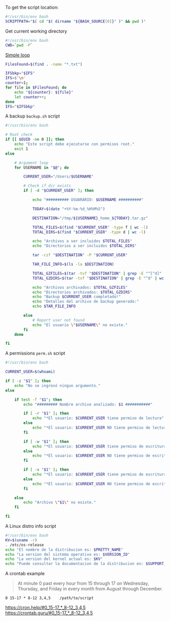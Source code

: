 To get the script location:
```sh
#!/usr/bin/env bash
SCRIPTPATH="$( cd "$( dirname "${BASH_SOURCE[0]}" )" && pwd )"
```

Get current working directory
```sh
#!/usr/bin/env bash
CWD=`pwd -P`
```

[Simple loop](https://stackoverflow.com/a/41904013/218418)
```sh
FilesFound=$(find . -name "*.txt")

IFSbkp="$IFS"
IFS=$'\n'
counter=1;
for file in $FilesFound; do
	echo "${counter}: ${file}"
	let counter++;
done
IFS="$IFSbkp"
```

A backup `backup.sh` script
```sh
#!/usr/bin/env bash

# Root check
if [[ $EUID -ne 0 ]]; then
	echo "Este script debe ejecutarse con permisos root." 
	exit 1
else

	# Argument loop
	for USERNAME in "$@"; do

		CURRENT_USER="/Users/$USERNAME"

		# Check if dir exists
		if [ -d "$CURRENT_USER" ]; then

			echo "########## USUARARIO: $USERNAME ##########"

			TODAY=$(date "+%Y-%m-%d_%H%M%S")

			DESTINATION="/tmp/${USERNAME}_home_${TODAY}.tar.gz"

			TOTAL_FILES=$(find "$CURRENT_USER" -type f | wc -l)
			TOTAL_DIRS=$(find "$CURRENT_USER" -type d | wc -l)

			echo "Archivos a ser incluidos $TOTAL_FILES"
			echo "Directorios a ser incluidos $TOTAL_DIRS"

			tar -czf "$DESTINATION" -P "$CURRENT_USER"

			TAR_FILE_INFO=$(ls -la $DESTINATION)

			TOTAL_GZFILES=$(tar -tvf "$DESTINATION" | grep -E "^[^d]" | wc -l)
			TOTAL_GZDIRS=$(tar -tvf "$DESTINATION" | grep -E "^d" | wc -l)

			echo "Archivos archivados: $TOTAL_GZFILES"
			echo "Directorios archivados: $TOTAL_GZDIRS"
			echo "Backup $CURRENT_USER completado!"
			echo "Detalles del archivo de backup generado:"
			echo $TAR_FILE_INFO

		else
			# Report user not found
			echo "El usuario \"$USERNAME\" no existe."
		fi
	done

fi

```

A permissions `perm.sh` script
```sh
#!/usr/bin/env bash

CURRENT_USER=$(whoami)

if [ -z "$1" ]; then
	echo "No se ingresó ningun argumento."
else

	if test -f "$1"; then
		echo "######### Nombre archivo analizado: $1 ###########"

		if [ -r "$1" ]; then
			echo "*El usuario: $CURRENT_USER tiene permiso de lectura"
		else
			echo "*El usuario: $CURRENT_USER NO tiene permiso de lectura"
		fi

		if [ -w "$1" ]; then
			echo "*El usuario: $CURRENT_USER tiene permiso de escritura"
		else
			echo "*El usuario: $CURRENT_USER NO tiene permiso de escritura"
		fi

		if [ -x "$1" ]; then
			echo "*El usuario: $CURRENT_USER tiene permiso de escritura"
		else
			echo "*El usuario: $CURRENT_USER NO tiene permiso de escritura"
		fi

	else
		echo "Archivo \"$1\" no existe."
	fi

fi

```

A Linux distro info script
```sh
#!/usr/bin/env bash
KV=$(uname -r)
. /etc/os-release
echo "El nombre de la distribucion es: $PRETTY_NAME"
echo "La version del sistema operativo es: $VERSION_ID"
echo "La version del kernel actual es: $KV"
echo "Puede consultar la documentacion de la distribucion en: $SUPPORT_URL"

```

A crontab example
> At minute 0 past every hour from 15 through 17 on Wednesday, Thursday, and Friday in every month from August through December.
```
0 15-17 * 8-12 3,4,5 	/path/to/script
```
https://cron.help/#0_15-17_*_8-12_3,4,5  
https://crontab.guru/#0_15-17_*_8-12_3,4,5  
